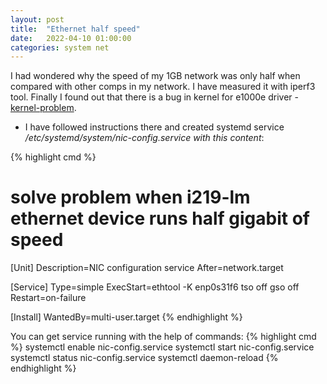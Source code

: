 ```yaml
---
layout: post
title:  "Ethernet half speed"
date:   2022-04-10 01:00:00
categories: system net
---
```

I had wondered why the speed of my 1GB network was only half when compared with other comps in my network. I have measured it with iperf3 tool. Finally I found out that there is a bug in kernel for e1000e driver - [kernel-problem][kernel-problem].

* I have followed instructions there and created systemd service _/etc/systemd/system/nic-config.service with this content_:

{% highlight cmd %}
# solve problem when i219-lm ethernet device runs half gigabit of speed
[Unit]
Description=NIC configuration service
After=network.target

[Service]
Type=simple
ExecStart=ethtool -K enp0s31f6 tso off gso off
Restart=on-failure

[Install]
WantedBy=multi-user.target
{% endhighlight %}

You can get service running with the help of commands:
{% highlight cmd %}
systemctl enable nic-config.service
systemctl start nic-config.service
systemctl status nic-config.service
systemctl daemon-reload
{% endhighlight %}



[kernel-problem]: https://archived.forum.manjaro.org/t/solved-only-half-gigabit-eth-with-intel-i219-lm-v-under-kernel-4-14-to-4-19/58886/36
